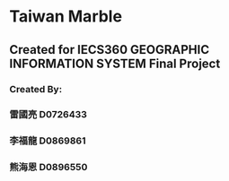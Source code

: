 # Taiwan Marble 
## Created for IECS360 GEOGRAPHIC INFORMATION SYSTEM Final Project

### Created By:
### 雷國亮 D0726433
### 李福龍 D0869861
### 熊海恩 D0896550
